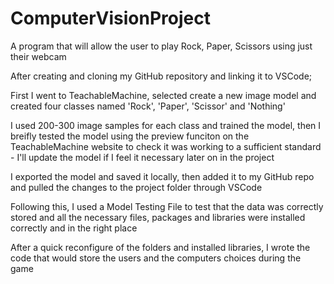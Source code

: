 # ComputerVisionProject
A program that will allow the user to play Rock, Paper, Scissors using just their webcam

After creating and cloning my GitHub repository and linking it to VSCode;

First I went to TeachableMachine, selected create a new image model and created four classes named 'Rock', 'Paper', 'Scissor' and 'Nothing'

I used 200-300 image samples for each class and trained the model, then I breifly tested the model using the preview funciton on the TeachableMachine website to check it was working to a sufficient standard - I'll update the model if I feel it necessary later on in the project

I exported the model and saved it locally, then added it to my GitHub repo and pulled the changes to the project folder through VSCode

Following this, I used a Model Testing File to test that the data was correctly stored and all the necessary files, packages and libraries were installed correctly and in the right place

After a quick reconfigure of the folders and installed libraries, I wrote the code that would store the users and the computers choices during the game



